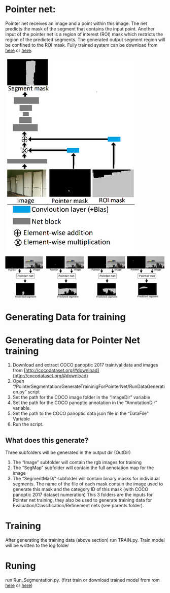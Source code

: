 # Pointer net: 
Pointer net receives an image and a point within this image. The net predicts the mask of the segment that contains the input point. Another input of the pointer net is a region of interest (ROI) mask which restricts the region of the predicted segments. The generated output segment region will be confined to the ROI mask.  Fully trained system can be download from [here](https://drive.google.com/file/d/1hOO4QLQ0NfhvNj_K5VIBJCJ7LspqG0nF/view?usp=sharing) or [here](https://drive.google.com/file/d/1k0mfvLv0QoA88b5CVxq6jf5sZkQFLJd0/view?usp=sharing).


![](/PointerSegmentation/Figure.png)
![](/PointerSegmentation/Figure2.jpg)


# Generating Data for training
# Generating data for Pointer Net training


1. Download and extract COCO panoptic 2017 train/val data and images from [http://cocodataset.org/#download](http://cocodataset.org/#download)
2. Open “/PointerSegmentation/GenerateTraininigForPointerNet/RunDataGeneration.py” script
3. Set the path for the COCO image folder in the “ImageDir” variable
4. Set the path for the COCO panoptic annotation in the “AnnotationDir” variable.
5. Set the path to the COCO panoptic data json file in  the “DataFile” Variable
6. Run the script.
## What does this generate?
Three subfolders will be generated in the output dir (OutDir)
1. The “Image” subfolder will contain the rgb images for training 
2. The “SegMap” subfolder will contain the full annotation map for the image
3. The “SegmentMask” subfolder will contain binary  masks for individual segments. The name of the file of each mask contain the image used to generate this mask and the category ID of this mask (with COCO panoptic 2017 dataset numeration)
This 3 folders are the inputs for Pointer net training, they also be used to generate training data for Evaluation/Classification/Refinement nets (see parents folder).

# Training
After generating the training data (above section) run TRAIN.py. Train model will be written to the log  folder
# Runing
run Run_Segmentation.py.
(first train or download trained model from rom [here](https://drive.google.com/file/d/1hOO4QLQ0NfhvNj_K5VIBJCJ7LspqG0nF/view?usp=sharing) or [here](https://drive.google.com/file/d/1k0mfvLv0QoA88b5CVxq6jf5sZkQFLJd0/view?usp=sharing))
